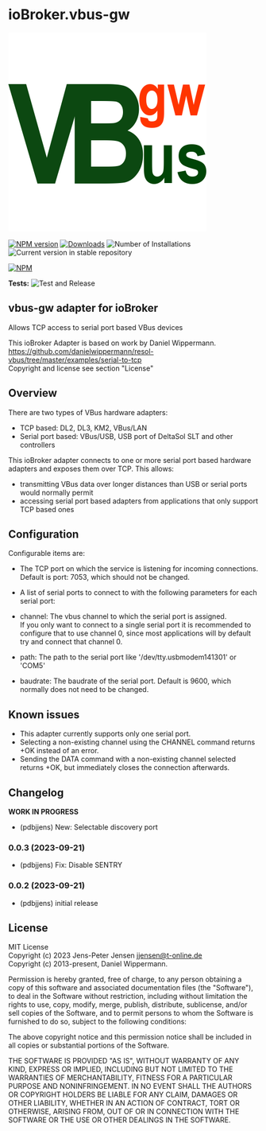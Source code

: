 # ioBroker.vbus-gw

![Logo](admin/vbus-gw.png)

[![NPM version](https://img.shields.io/npm/v/iobroker.vbus-gw.svg)](https://www.npmjs.com/package/iobroker.vbus-gw)
[![Downloads](https://img.shields.io/npm/dm/iobroker.vbus-gw.svg)](https://www.npmjs.com/package/iobroker.vbus-gw)
![Number of Installations](https://iobroker.live/badges/vbus-gw-installed.svg)
![Current version in stable repository](https://iobroker.live/badges/vbus-gw-stable.svg)

[![NPM](https://nodei.co/npm/iobroker.vbus-gw.png?downloads=true)](https://nodei.co/npm/iobroker.vbus-gw/)

**Tests:** ![Test and Release](https://github.com/pdbjjens/ioBroker.vbus-gw/workflows/Test%20and%20Release/badge.svg)

## vbus-gw adapter for ioBroker

Allows TCP access to serial port based VBus devices

This ioBroker Adapter is based on work by Daniel Wippermann.  
<https://github.com/danielwippermann/resol-vbus/tree/master/examples/serial-to-tcp>  
Copyright and license see section "License"

## Overview

There are two types of VBus hardware adapters:

- TCP based: DL2, DL3, KM2, VBus/LAN
- Serial port based: VBus/USB, USB port of DeltaSol SLT and other controllers  

This ioBroker adapter connects to one or more serial port based hardware adapters and exposes them over TCP. This allows:

- transmitting VBus data over longer distances than USB or serial ports would normally permit
- accessing serial port based adapters from applications that only support TCP based ones

## Configuration

Configurable items are:

- The TCP port on which the service is listening for incoming connections.  
Default is port: 7053, which should not be changed.
- A list of serial ports to connect to with the following parameters for each serial port:  

- channel: The vbus channel to which the serial port is assigned.  
If you only want to connect to a single serial port it is recommended to configure that to use channel 0, since most applications will by default try and connect that channel 0.
- path: The path to the serial port like '/dev/tty.usbmodem141301' or 'COM5'
- baudrate: The baudrate of the serial port. Default is 9600, which normally does not need to be changed.

## Known issues

- This adapter currently supports only one serial port.  
- Selecting a non-existing channel using the CHANNEL command returns +OK instead of an error.  
- Sending the DATA command with a non-existing channel selected returns +OK, but immediately closes the connection afterwards.

## Changelog
<!--
	Placeholder for the next version (at the beginning of the line):
	### **WORK IN PROGRESS**
-->

**WORK IN PROGRESS**

- (pdbjjens) New: Selectable discovery port

### 0.0.3 (2023-09-21)

- (pdbjjens) Fix: Disable SENTRY

### 0.0.2 (2023-09-21)

- (pdbjjens) initial release

## License

MIT License  
Copyright (c) 2023 Jens-Peter Jensen <jjensen@t-online.de>  
Copyright (c) 2013-present, Daniel Wippermann.

Permission is hereby granted, free of charge, to any person obtaining a copy
of this software and associated documentation files (the "Software"), to deal
in the Software without restriction, including without limitation the rights
to use, copy, modify, merge, publish, distribute, sublicense, and/or sell
copies of the Software, and to permit persons to whom the Software is
furnished to do so, subject to the following conditions:

The above copyright notice and this permission notice shall be included in all
copies or substantial portions of the Software.

THE SOFTWARE IS PROVIDED "AS IS", WITHOUT WARRANTY OF ANY KIND, EXPRESS OR
IMPLIED, INCLUDING BUT NOT LIMITED TO THE WARRANTIES OF MERCHANTABILITY,
FITNESS FOR A PARTICULAR PURPOSE AND NONINFRINGEMENT. IN NO EVENT SHALL THE
AUTHORS OR COPYRIGHT HOLDERS BE LIABLE FOR ANY CLAIM, DAMAGES OR OTHER
LIABILITY, WHETHER IN AN ACTION OF CONTRACT, TORT OR OTHERWISE, ARISING FROM,
OUT OF OR IN CONNECTION WITH THE SOFTWARE OR THE USE OR OTHER DEALINGS IN THE
SOFTWARE.
